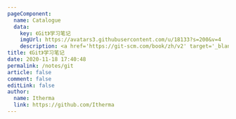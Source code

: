 ```yaml
---
pageComponent: 
  name: Catalogue
  data: 
    key: 《Git》学习笔记
    imgUrl: https://avatars3.githubusercontent.com/u/18133?s=200&v=4
    description: <a href='https://git-scm.com/book/zh/v2' target='_blank'>Git官网文档</a>的学习笔记，以官方文档为准。
title: 《Git》学习笔记
date: 2020-11-18 17:40:48
permalink: /notes/git
article: false
comment: false
editLink: false
author: 
  name: Itherma
  link: https://github.com/Itherma
---
```

